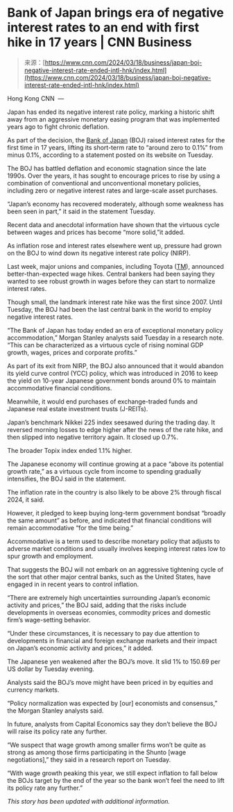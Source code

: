 <!--yml
category: 未分类
date: 2024-05-29 12:30:20
-->

# Bank of Japan brings era of negative interest rates to an end with first hike in 17 years | CNN Business

> 来源：[https://www.cnn.com/2024/03/18/business/japan-boj-negative-interest-rate-ended-intl-hnk/index.html](https://www.cnn.com/2024/03/18/business/japan-boj-negative-interest-rate-ended-intl-hnk/index.html)

Hong Kong CNN  — 

Japan has ended its negative interest rate policy, marking a historic shift away from an aggressive monetary easing program that was implemented years ago to fight chronic deflation.

As part of the decision, the [Bank of Japan](https://www.cnn.com/2023/07/28/investing/japan-boj-yield-curve-intl-hnk/index.html) (BOJ) raised interest rates for the first time in 17 years, lifting its short-term rate to “around zero to 0.1%” from minus 0.1%, according to a statement posted on its website on Tuesday.

The BOJ has battled deflation and economic stagnation since the late 1990s. Over the years, it has sought to encourage prices to rise by using a combination of conventional and unconventional monetary policies, including zero or negative interest rates and large-scale asset purchases.

“Japan’s economy has recovered moderately, although some weakness has been seen in part,” it said in the statement Tuesday.

Recent data and anecdotal information have shown that the virtuous cycle between wages and prices has become “more solid,”it added.

As inflation rose and interest rates elsewhere went up, pressure had grown on the BOJ to wind down its negative interest rate policy (NIRP).

Last week, major unions and companies, including Toyota ([TM](https://www.cnn.com/markets/stocks/TM)), announced better-than-expected wage hikes. Central bankers had been saying they wanted to see robust growth in wages before they can start to normalize interest rates.

Though small, the landmark interest rate hike was the first since 2007\. Until Tuesday, the BOJ had been the last central bank in the world to employ negative interest rates.

“The Bank of Japan has today ended an era of exceptional monetary policy accommodation,” Morgan Stanley analysts said Tuesday in a research note. “This can be characterized as a virtuous cycle of rising nominal GDP growth, wages, prices and corporate profits.”

As part of its exit from NIRP, the BOJ also announced that it would abandon its yield curve control (YCC) policy, which was introduced in 2016 to keep the yield on 10-year Japanese government bonds around 0% to maintain accommodative financial conditions.

Meanwhile, it would end purchases of exchange-traded funds and Japanese real estate investment trusts (J-REITs).

Japan’s benchmark Nikkei 225 index seesawed during the trading day. It reversed morning losses to edge higher after the news of the rate hike, and then slipped into negative territory again. It closed up 0.7%.

The broader Topix index ended 1.1% higher.

The Japanese economy will continue growing at a pace “above its potential growth rate,” as a virtuous cycle from income to spending gradually intensifies, the BOJ said in the statement.

The inflation rate in the country is also likely to be above 2% through fiscal 2024, it said.

However, it pledged to keep buying long-term government bondsat “broadly the same amount” as before, and indicated that financial conditions will remain accommodative “for the time being.”

Accommodative is a term used to describe monetary policy that adjusts to adverse market conditions and usually involves keeping interest rates low to spur growth and employment.

That suggests the BOJ will not embark on an aggressive tightening cycle of the sort that other major central banks, such as the United States, have engaged in in recent years to control inflation.

“There are extremely high uncertainties surrounding Japan’s economic activity and prices,” the BOJ said, adding that the risks include developments in overseas economies, commodity prices and domestic firm’s wage-setting behavior.

“Under these circumstances, it is necessary to pay due attention to developments in financial and foreign exchange markets and their impact on Japan’s economic activity and prices,” it added.

The Japanese yen weakened after the BOJ’s move. It slid 1% to 150.69 per US dollar by Tuesday evening.

Analysts said the BOJ’s move might have been priced in by equities and currency markets.

“Policy normalization was expected by [our] economists and consensus,” the Morgan Stanley analysts said.

In future, analysts from Capital Economics say they don’t believe the BOJ will raise its policy rate any further.

“We suspect that wage growth among smaller firms won’t be quite as strong as among those firms participating in the Shunto [wage negotiations],” they said in a research report on Tuesday.

“With wage growth peaking this year, we still expect inflation to fall below the BOJs target by the end of the year so the bank won’t feel the need to lift its policy rate any further.”

*This story has been updated with additional information.*